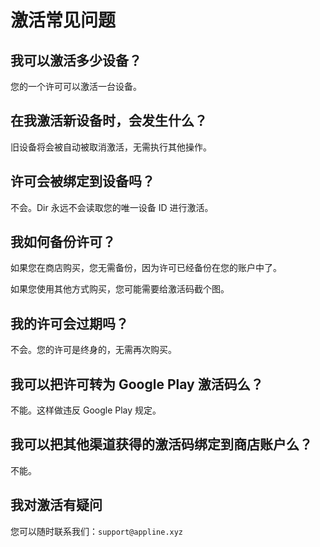 # 激活常见问题

## 我可以激活多少设备？

您的一个许可可以激活一台设备。 

## 在我激活新设备时，会发生什么？

旧设备将会被自动被取消激活，无需执行其他操作。

## 许可会被绑定到设备吗？

不会。Dir 永远不会读取您的唯一设备 ID 进行激活。

## 我如何备份许可？

如果您在商店购买，您无需备份，因为许可已经备份在您的账户中了。

如果您使用其他方式购买，您可能需要给激活码截个图。

## 我的许可会过期吗？

不会。您的许可是终身的，无需再次购买。

## 我可以把许可转为 Google Play 激活码么？

不能。这样做违反 Google Play 规定。

## 我可以把其他渠道获得的激活码绑定到商店账户么？

不能。

## 我对激活有疑问

您可以随时联系我们：`support@appline.xyz`
